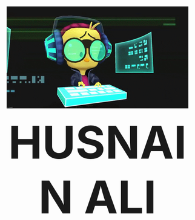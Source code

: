 ###

<p align="center">
  <img src="https://github.com/HusnainZee/HusnainZee/blob/main/hello.gif" alt="Your GIF" />
</p>

<p align="center"><b style="font-size:120px">HUSNAIN ALI</b></p>


<!--
**HusnainZee/HusnainZee** is a ✨ _special_ ✨ repository because its `README.md` (this file) appears on your GitHub profile.

Here are some ideas to get you started:

- 🔭 I’m currently working on ...
- 🌱 I’m currently learning ...
- 👯 I’m looking to collaborate on ...
- 🤔 I’m looking for help with ...
- 💬 Ask me about ...
- 📫 How to reach me: ...
- 😄 Pronouns: ...
- ⚡ Fun fact: ...
-->
